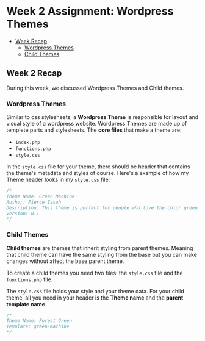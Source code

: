# Week 2 Assignment: Wordpress Themes

<!-- Table of content -->

- [Week Recap](#week-2-recap)
  - [Wordpress Themes](#wordpress-themes)
  - [Child Themes](#child-themes)

## Week 2 Recap

During this week, we discussed Wordpress Themes and Child themes.

### Wordpress Themes

Similar to css stylesheets, a **Wordpress Theme** is responsible for layout and visual style of a wordpress website. Wordpress Themes are made up of templete parts and stylesheets. The **core files** that make a theme are:

- `index.php`
- `functions.php`
- `style.css`

In the `style.css` file for your theme, there should be header that contains the theme's metadata and styles of course.
Here's a example of how my Theme header looks in my `style.css` file:

```css
/*
Theme Name: Green Machine
Author: Pierce Issah
Description: This theme is perfect for people who love the color green.
Version: 0.1
*/
```

### Child Themes

**Child themes** are themes that inherit styling from parent themes. Meaning that child theme can have the same styling from the base but you can make changes without affect the base parent theme.

To create a child themes you need two files: the `style.css` file and the `functions.php` file.

The `style.css` file holds your style and your theme data. For your child theme, all you need in your header is the **Theme name** and the **parent template name**.

```css
/*
Theme Name: Forest Green
Template: green-machine
*/
```
